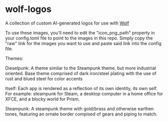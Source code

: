 # wolf-logos
A collection of custom AI-generated logos for use with [Wolf](https://github.com/games-on-whales/wolf)

To use these images, you'll need to edit the "icon_png_path" property in your config.toml file to point to the images in this repo. Simply copy the "raw" link for the images you want to use and paste said link into the config file.

Themes:

Dieselpunk:
A theme similar to the Steampunk theme, but more industrial oriented. Base theme comprised of dark iron/steel plating with the use of rust and blued steel for color accents

Itself:
Each app is rendered as a reflection of its own identity, its own self. For example: steampunk for Steam, a desktop computer in a home office for XFCE, and a blocky world for Prism.

Steampunk:
A steampunk theme with gold/brass and otherwise earthen tones, featuring an ornate border compised of gears and piping to match.
